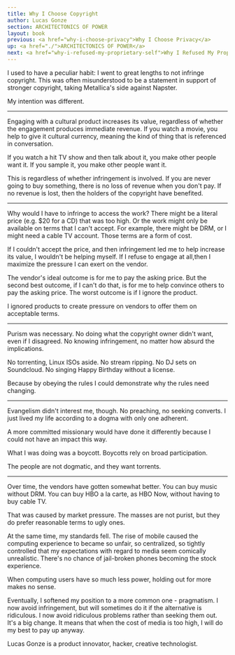 ```yaml
---
title: Why I Choose Copyright
author: Lucas Gonze
section: ARCHITECTONICS OF POWER
layout: book
previous: <a href="why-i-choose-privacy">Why I Choose Privacy</a>
up: <a href="./">ARCHITECTONICS OF POWER</a>
next: <a href="why-i-refused-my-proprietary-self">Why I Refused My Proprietary Self</a>
---
```


I used to have a peculiar habit: I went to great lengths to not
infringe copyright. This was often misunderstood to be a statement in
support of stronger copyright, taking Metallica's side against
Napster.

My intention was different.

---

Engaging with a cultural product increases its value, regardless of
whether the engagement produces immediate revenue. If you watch a
movie, you help to give it cultural currency, meaning the kind of
thing that is referenced in conversation.

If you watch a hit TV show and then talk about it, you make other
people want it. If you sample it, you make other people want it.

This is regardless of whether infringement is involved. If you are
never going to buy something, there is no loss of revenue when you
don't pay. If no revenue is lost, then the holders of the copyright
have benefited.

---

Why would I have to infringe to access the work? There might be a
literal price (e.g. $20 for a CD) that was too high. Or the work might
only be available on terms that I can't accept. For example, there
might be DRM, or I might need a cable TV account. Those terms are a
form of cost.

If I couldn't accept the price, and then infringement led me to help
increase its value, I wouldn't be helping myself. If I refuse to
engage at all,then I maximize the pressure I can exert on the vendor.

The vendor's ideal outcome is for me to pay the asking price. But the
second best outcome, if I can't do that, is for me to help convince
others to pay the asking price. The worst outcome is if I ignore the
product.

I ignored products to create pressure on vendors to offer them on
acceptable terms.

---

Purism was necessary. No doing what the copyright owner didn't want,
even if I disagreed. No knowing infringement, no matter how absurd the
implications.

No torrenting, Linux ISOs aside. No stream ripping. No DJ sets on
Soundcloud. No singing Happy Birthday without a license.

Because by obeying the rules I could demonstrate why the rules need
changing.

---

Evangelism didn't interest me, though. No preaching, no seeking
converts. I just lived my life according to a dogma with only one
adherent.

A more committed missionary would have done it differently because I
could not have an impact this way.

What I was doing was a boycott. Boycotts rely on broad participation.

The people are not dogmatic, and they want torrents.

---

Over time, the vendors have gotten somewhat better. You can buy music
without DRM. You can buy HBO a la carte, as HBO Now, without having to
buy cable TV.

That was caused by market pressure. The masses are not purist, but
they do prefer reasonable terms to ugly ones.

At the same time, my standards fell. The rise of mobile caused the
computing experience to became so unfair, so centralized, so tightly
controlled that my expectations with regard to media seem comically
unrealistic. There's no chance of jail-broken phones becoming the
stock experience.

When computing users have so much less power, holding out for more
makes no sense.

Eventually, I softened my position to a more common one -
pragmatism. I now avoid infringement, but will sometimes do it if the
alternative is ridiculous. I now avoid ridiculous problems rather than
seeking them out. It's a big change. It means that when the cost of
media is too high, I will do my best to pay up anyway.

<p class="author bio">Lucas Gonze is a product innovator, hacker,
creative technologist.</p>
